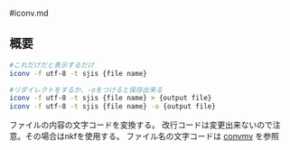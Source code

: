 #iconv.md
## 概要
```bash
#これだけだと表示するだけ
iconv -f utf-8 -t sjis {file name}

#リダイレクトをするか、-oをつけると保存出来る
iconv -f utf-8 -t sjis {file name} > {output file}
iconv -f utf-8 -t sjis {file name} -o {output file}
```
ファイルの内容の文字コードを変換する。
改行コードは変更出来ないので注意。その場合はnkfを使用する。
ファイル名の文字コードは [convmv](./convmv.md) を参照

